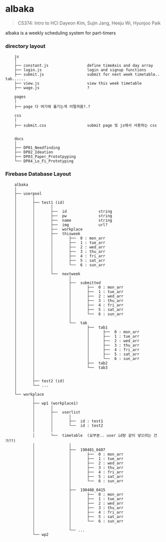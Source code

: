 # albaka

> CS374: Intro to HCI
> Dayeon Kim, Sujin Jang, Heeju Wi, Hyunjoo Paik

albaka is a weekly scheduling system for part-timers

### directory layout

        js
        │
        ├── constant.js                 define timeAxis and day array
        ├── login.js                    login and signup functions
        ├── submit.js                   submit for next week timetable.. tab......
        ├── view.js                     view this week timetable
        ├── wage.js                     ?

        pages
        │
        ├── page 다 여기에 옮기는게 어떨까욤?.?

        css
        │
        ├── submit.css                  submit page 및 js에서 사용하는 css


        docs
        │
        ├── DP01_Needfinding
        ├── DP02_Ideation
        ├── DP03_Paper_Prototpyping
        └── DP04_Lo_Fi_Prototyping



### Firebase Database Layout
        albaka
        │
        ├── userpool
        │       │
        │       ├── test1 (id)
        │       │       │
        │       │       ├──  id              string
        │       │       ├──  pw              string
        │       │       ├──  name            string
        │       │       ├──  img             url?
        │       │       ├──  workplace       
        │       │       ├──  thisweek
        │       │       │       ├──  0 : mon_arr
        │       │       │       ├──  1 : tue_arr
        │       │       │       ├──  2 : wed_arr
        │       │       │       ├──  3 : thu_arr
        │       │       │       ├──  4 : fri_arr
        │       │       │       ├──  5 : sat_arr
        │       │       │       └──  6 : sun_arr
        │       │       │       
        │       │       └──  nextweek
        │       │               │
        │       │               ├──  submitted
        │       │               │       ├──  0 : mon_arr
        │       │               │       ├──  1 : tue_arr
        │       │               │       ├──  2 : wed_arr
        │       │               │       ├──  3 : thu_arr
        │       │               │       ├──  4 : fri_arr
        │       │               │       ├──  5 : sat_arr
        │       │               │       └──  6 : sun_arr
        │       │               │
        │       │               └──  tab
        │       │                       ├──  tab1
        │       │                       │      ├──  0 : mon_arr
        │       │                       │      ├──  1 : tue_arr
        │       │                       │      ├──  2 : wed_arr
        │       │                       │      ├──  3 : thu_arr
        │       │                       │      ├──  4 : fri_arr
        │       │                       │      ├──  5 : sat_arr
        │       │                       │      └──  6 : sun_arr
        │       │                       ├──  tab2
        │       │                       └──  tab3
        │       │                   
        │       │
        │       ├── test2 (id)
        │       └── ...
        │       
        └── workplace
                │
                ├── wp1 (workplace1)   
                │       │
                │       ├──  userlist
                │       │       │
                │       │       ├──  id : test1   
                │       │       └──  id : test2  
                │       │   
                │       └──  timetable  (요부분.. user id랑 같이 넣으려는 건가??)
                │               │
                │               ├──  190401_0407
                │               │       ├──  0 : mon_arr
                │               │       ├──  1 : tue_arr
                │               │       ├──  2 : wed_arr
                │               │       ├──  3 : thu_arr
                │               │       ├──  4 : fri_arr
                │               │       ├──  5 : sat_arr
                │               │       └──  6 : sun_arr
                │               │      
                │               ├──  190408_0415
                │               │       ├──  0 : mon_arr
                │               │       ├──  1 : tue_arr
                │               │       ├──  2 : wed_arr
                │               │       ├──  3 : thu_arr
                │               │       ├──  4 : fri_arr
                │               │       ├──  5 : sat_arr
                │               │       └──  6 : sun_arr
                │               │      
                │               └── ...
                └── wp2
